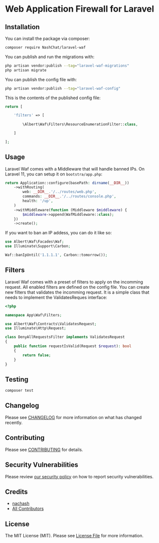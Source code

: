 # Web Application Firewall for Laravel

## Installation

You can install the package via composer:

```bash
composer require NashChat/laravel-waf
```

You can publish and run the migrations with:

```bash
php artisan vendor:publish --tag="laravel-waf-migrations"
php artisan migrate
```

You can publish the config file with:

```bash
php artisan vendor:publish --tag="laravel-waf-config"
```

This is the contents of the published config file:

```php
return [

    'filters' => [
    
        \Albert\Waf\Filters\ResourceEnumerationFilter::class,

    ]

];
```

## Usage

Laravel Waf comes with a Middleware that will handle banned IPs.
On Laravel 11, you can setup it on `bootstra/app.php`:

```php
return Application::configure(basePath: dirname(__DIR__))
    ->withRouting(
        web: __DIR__.'/../routes/web.php',
        commands: __DIR__.'/../routes/console.php',
        health: '/up',
    )
    ->withMiddleware(function (Middleware $middleware) {
        $middleware->append(WafMiddleware::class);
    })
    ->create();
```

If you want to ban an IP addess, you can do it like so:

```php
use Albert\Waf\Facades\Waf;
use Illuminate\Support\Carbon;

Waf::banIpUntil('1.1.1.1', Carbon::tomorrow());
```

## Filters

Laravel Waf comes with a preset of filters to apply on the incomming request. All enabled filters are defined on the config file.
You can create new filters that validates the incomming request. It is a simple class that needs to implement the ValidatesReques interface:

```php
<?php

namespace App\Waf\Filters;

use Albert\Waf\Contracts\ValidatesRequest;
use Illuminate\Http\Request;

class DenyAllRequestsFilter implements ValidatesRequest
{
    public function requestIsValid(Request $request): bool
    {
        return false;
    }
}
```

## Testing

```bash
composer test
```

## Changelog

Please see [CHANGELOG](CHANGELOG.md) for more information on what has changed recently.

## Contributing

Please see [CONTRIBUTING](CONTRIBUTING.md) for details.

## Security Vulnerabilities

Please review [our security policy](../../security/policy) on how to report security vulnerabilities.

## Credits

- [nachash]([](https://github.com/NashChat))
- [All Contributors](../../contributors)

## License

The MIT License (MIT). Please see [License File](LICENSE.md) for more information.
